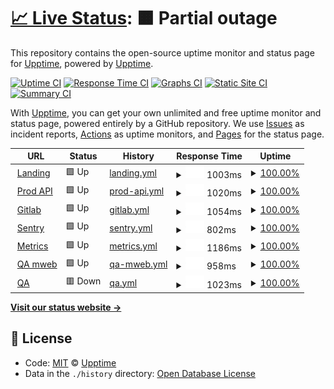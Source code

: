 # [📈 Live Status](https://demo.upptime.js.org): <!--live status--> **🟧 Partial outage**

This repository contains the open-source uptime monitor and status page for [Upptime](https://upptime.js.org), powered by [Upptime](https://github.com/upptime/upptime).

[![Uptime CI](https://github.com/koj-co/upptime/workflows/Uptime%20CI/badge.svg)](https://github.com/koj-co/upptime/actions?query=workflow%3A%22Uptime+CI%22)
[![Response Time CI](https://github.com/koj-co/upptime/workflows/Response%20Time%20CI/badge.svg)](https://github.com/koj-co/upptime/actions?query=workflow%3A%22Response+Time+CI%22)
[![Graphs CI](https://github.com/koj-co/upptime/workflows/Graphs%20CI/badge.svg)](https://github.com/koj-co/upptime/actions?query=workflow%3A%22Graphs+CI%22)
[![Static Site CI](https://github.com/koj-co/upptime/workflows/Static%20Site%20CI/badge.svg)](https://github.com/koj-co/upptime/actions?query=workflow%3A%22Static+Site+CI%22)
[![Summary CI](https://github.com/koj-co/upptime/workflows/Summary%20CI/badge.svg)](https://github.com/koj-co/upptime/actions?query=workflow%3A%22Summary+CI%22)

With [Upptime](https://upptime.js.org), you can get your own unlimited and free uptime monitor and status page, powered entirely by a GitHub repository. We use [Issues](https://github.com/upptime/upptime/issues) as incident reports, [Actions](https://github.com/upptime/upptime/actions) as uptime monitors, and [Pages](https://demo.upptime.js.org) for the status page.

<!--start: status pages-->
<!-- This summary is generated by Upptime (https://github.com/upptime/upptime) -->
<!-- Do not edit this manually, your changes will be overwritten -->
<!-- prettier-ignore -->
| URL | Status | History | Response Time | Uptime |
| --- | ------ | ------- | ------------- | ------ |
| <img alt="" src="https://favicons.githubusercontent.com/anar.biz" height="13"> [Landing](https://anar.biz) | 🟩 Up | [landing.yml](https://github.com/absk1317/uptime/commits/HEAD/history/landing.yml) | <details><summary><img alt="Response time graph" src="./graphs/landing/response-time-week.png" height="20"> 1003ms</summary><br><a href="https://upptime.github.io/upptime/history/landing"><img alt="Response time 980" src="https://img.shields.io/endpoint?url=https%3A%2F%2Fraw.githubusercontent.com%2Fabsk1317%2Fuptime%2FHEAD%2Fapi%2Flanding%2Fresponse-time.json"></a><br><a href="https://upptime.github.io/upptime/history/landing"><img alt="24-hour response time 936" src="https://img.shields.io/endpoint?url=https%3A%2F%2Fraw.githubusercontent.com%2Fabsk1317%2Fuptime%2FHEAD%2Fapi%2Flanding%2Fresponse-time-day.json"></a><br><a href="https://upptime.github.io/upptime/history/landing"><img alt="7-day response time 1003" src="https://img.shields.io/endpoint?url=https%3A%2F%2Fraw.githubusercontent.com%2Fabsk1317%2Fuptime%2FHEAD%2Fapi%2Flanding%2Fresponse-time-week.json"></a><br><a href="https://upptime.github.io/upptime/history/landing"><img alt="30-day response time 984" src="https://img.shields.io/endpoint?url=https%3A%2F%2Fraw.githubusercontent.com%2Fabsk1317%2Fuptime%2FHEAD%2Fapi%2Flanding%2Fresponse-time-month.json"></a><br><a href="https://upptime.github.io/upptime/history/landing"><img alt="1-year response time 980" src="https://img.shields.io/endpoint?url=https%3A%2F%2Fraw.githubusercontent.com%2Fabsk1317%2Fuptime%2FHEAD%2Fapi%2Flanding%2Fresponse-time-year.json"></a></details> | <details><summary><a href="https://upptime.github.io/upptime/history/landing">100.00%</a></summary><a href="https://upptime.github.io/upptime/history/landing"><img alt="All-time uptime 99.97%" src="https://img.shields.io/endpoint?url=https%3A%2F%2Fraw.githubusercontent.com%2Fabsk1317%2Fuptime%2FHEAD%2Fapi%2Flanding%2Fuptime.json"></a><br><a href="https://upptime.github.io/upptime/history/landing"><img alt="24-hour uptime 100.00%" src="https://img.shields.io/endpoint?url=https%3A%2F%2Fraw.githubusercontent.com%2Fabsk1317%2Fuptime%2FHEAD%2Fapi%2Flanding%2Fuptime-day.json"></a><br><a href="https://upptime.github.io/upptime/history/landing"><img alt="7-day uptime 100.00%" src="https://img.shields.io/endpoint?url=https%3A%2F%2Fraw.githubusercontent.com%2Fabsk1317%2Fuptime%2FHEAD%2Fapi%2Flanding%2Fuptime-week.json"></a><br><a href="https://upptime.github.io/upptime/history/landing"><img alt="30-day uptime 99.89%" src="https://img.shields.io/endpoint?url=https%3A%2F%2Fraw.githubusercontent.com%2Fabsk1317%2Fuptime%2FHEAD%2Fapi%2Flanding%2Fuptime-month.json"></a><br><a href="https://upptime.github.io/upptime/history/landing"><img alt="1-year uptime 99.97%" src="https://img.shields.io/endpoint?url=https%3A%2F%2Fraw.githubusercontent.com%2Fabsk1317%2Fuptime%2FHEAD%2Fapi%2Flanding%2Fuptime-year.json"></a></details>
| <img alt="" src="https://favicons.githubusercontent.com/api.anar.biz" height="13"> [Prod API](https://api.anar.biz/public/health) | 🟩 Up | [prod-api.yml](https://github.com/absk1317/uptime/commits/HEAD/history/prod-api.yml) | <details><summary><img alt="Response time graph" src="./graphs/prod-api/response-time-week.png" height="20"> 1020ms</summary><br><a href="https://upptime.github.io/upptime/history/prod-api"><img alt="Response time 982" src="https://img.shields.io/endpoint?url=https%3A%2F%2Fraw.githubusercontent.com%2Fabsk1317%2Fuptime%2FHEAD%2Fapi%2Fprod-api%2Fresponse-time.json"></a><br><a href="https://upptime.github.io/upptime/history/prod-api"><img alt="24-hour response time 1029" src="https://img.shields.io/endpoint?url=https%3A%2F%2Fraw.githubusercontent.com%2Fabsk1317%2Fuptime%2FHEAD%2Fapi%2Fprod-api%2Fresponse-time-day.json"></a><br><a href="https://upptime.github.io/upptime/history/prod-api"><img alt="7-day response time 1020" src="https://img.shields.io/endpoint?url=https%3A%2F%2Fraw.githubusercontent.com%2Fabsk1317%2Fuptime%2FHEAD%2Fapi%2Fprod-api%2Fresponse-time-week.json"></a><br><a href="https://upptime.github.io/upptime/history/prod-api"><img alt="30-day response time 1006" src="https://img.shields.io/endpoint?url=https%3A%2F%2Fraw.githubusercontent.com%2Fabsk1317%2Fuptime%2FHEAD%2Fapi%2Fprod-api%2Fresponse-time-month.json"></a><br><a href="https://upptime.github.io/upptime/history/prod-api"><img alt="1-year response time 982" src="https://img.shields.io/endpoint?url=https%3A%2F%2Fraw.githubusercontent.com%2Fabsk1317%2Fuptime%2FHEAD%2Fapi%2Fprod-api%2Fresponse-time-year.json"></a></details> | <details><summary><a href="https://upptime.github.io/upptime/history/prod-api">100.00%</a></summary><a href="https://upptime.github.io/upptime/history/prod-api"><img alt="All-time uptime 99.98%" src="https://img.shields.io/endpoint?url=https%3A%2F%2Fraw.githubusercontent.com%2Fabsk1317%2Fuptime%2FHEAD%2Fapi%2Fprod-api%2Fuptime.json"></a><br><a href="https://upptime.github.io/upptime/history/prod-api"><img alt="24-hour uptime 100.00%" src="https://img.shields.io/endpoint?url=https%3A%2F%2Fraw.githubusercontent.com%2Fabsk1317%2Fuptime%2FHEAD%2Fapi%2Fprod-api%2Fuptime-day.json"></a><br><a href="https://upptime.github.io/upptime/history/prod-api"><img alt="7-day uptime 100.00%" src="https://img.shields.io/endpoint?url=https%3A%2F%2Fraw.githubusercontent.com%2Fabsk1317%2Fuptime%2FHEAD%2Fapi%2Fprod-api%2Fuptime-week.json"></a><br><a href="https://upptime.github.io/upptime/history/prod-api"><img alt="30-day uptime 99.89%" src="https://img.shields.io/endpoint?url=https%3A%2F%2Fraw.githubusercontent.com%2Fabsk1317%2Fuptime%2FHEAD%2Fapi%2Fprod-api%2Fuptime-month.json"></a><br><a href="https://upptime.github.io/upptime/history/prod-api"><img alt="1-year uptime 99.98%" src="https://img.shields.io/endpoint?url=https%3A%2F%2Fraw.githubusercontent.com%2Fabsk1317%2Fuptime%2FHEAD%2Fapi%2Fprod-api%2Fuptime-year.json"></a></details>
| <img alt="" src="https://favicons.githubusercontent.com/vault.anar.biz" height="13"> [Gitlab](https://vault.anar.biz) | 🟩 Up | [gitlab.yml](https://github.com/absk1317/uptime/commits/HEAD/history/gitlab.yml) | <details><summary><img alt="Response time graph" src="./graphs/gitlab/response-time-week.png" height="20"> 1054ms</summary><br><a href="https://upptime.github.io/upptime/history/gitlab"><img alt="Response time 879" src="https://img.shields.io/endpoint?url=https%3A%2F%2Fraw.githubusercontent.com%2Fabsk1317%2Fuptime%2FHEAD%2Fapi%2Fgitlab%2Fresponse-time.json"></a><br><a href="https://upptime.github.io/upptime/history/gitlab"><img alt="24-hour response time 909" src="https://img.shields.io/endpoint?url=https%3A%2F%2Fraw.githubusercontent.com%2Fabsk1317%2Fuptime%2FHEAD%2Fapi%2Fgitlab%2Fresponse-time-day.json"></a><br><a href="https://upptime.github.io/upptime/history/gitlab"><img alt="7-day response time 1054" src="https://img.shields.io/endpoint?url=https%3A%2F%2Fraw.githubusercontent.com%2Fabsk1317%2Fuptime%2FHEAD%2Fapi%2Fgitlab%2Fresponse-time-week.json"></a><br><a href="https://upptime.github.io/upptime/history/gitlab"><img alt="30-day response time 1047" src="https://img.shields.io/endpoint?url=https%3A%2F%2Fraw.githubusercontent.com%2Fabsk1317%2Fuptime%2FHEAD%2Fapi%2Fgitlab%2Fresponse-time-month.json"></a><br><a href="https://upptime.github.io/upptime/history/gitlab"><img alt="1-year response time 879" src="https://img.shields.io/endpoint?url=https%3A%2F%2Fraw.githubusercontent.com%2Fabsk1317%2Fuptime%2FHEAD%2Fapi%2Fgitlab%2Fresponse-time-year.json"></a></details> | <details><summary><a href="https://upptime.github.io/upptime/history/gitlab">100.00%</a></summary><a href="https://upptime.github.io/upptime/history/gitlab"><img alt="All-time uptime 99.41%" src="https://img.shields.io/endpoint?url=https%3A%2F%2Fraw.githubusercontent.com%2Fabsk1317%2Fuptime%2FHEAD%2Fapi%2Fgitlab%2Fuptime.json"></a><br><a href="https://upptime.github.io/upptime/history/gitlab"><img alt="24-hour uptime 100.00%" src="https://img.shields.io/endpoint?url=https%3A%2F%2Fraw.githubusercontent.com%2Fabsk1317%2Fuptime%2FHEAD%2Fapi%2Fgitlab%2Fuptime-day.json"></a><br><a href="https://upptime.github.io/upptime/history/gitlab"><img alt="7-day uptime 100.00%" src="https://img.shields.io/endpoint?url=https%3A%2F%2Fraw.githubusercontent.com%2Fabsk1317%2Fuptime%2FHEAD%2Fapi%2Fgitlab%2Fuptime-week.json"></a><br><a href="https://upptime.github.io/upptime/history/gitlab"><img alt="30-day uptime 100.00%" src="https://img.shields.io/endpoint?url=https%3A%2F%2Fraw.githubusercontent.com%2Fabsk1317%2Fuptime%2FHEAD%2Fapi%2Fgitlab%2Fuptime-month.json"></a><br><a href="https://upptime.github.io/upptime/history/gitlab"><img alt="1-year uptime 99.41%" src="https://img.shields.io/endpoint?url=https%3A%2F%2Fraw.githubusercontent.com%2Fabsk1317%2Fuptime%2FHEAD%2Fapi%2Fgitlab%2Fuptime-year.json"></a></details>
| <img alt="" src="https://favicons.githubusercontent.com/sentry.anar.biz" height="13"> [Sentry](https://sentry.anar.biz) | 🟩 Up | [sentry.yml](https://github.com/absk1317/uptime/commits/HEAD/history/sentry.yml) | <details><summary><img alt="Response time graph" src="./graphs/sentry/response-time-week.png" height="20"> 802ms</summary><br><a href="https://upptime.github.io/upptime/history/sentry"><img alt="Response time 876" src="https://img.shields.io/endpoint?url=https%3A%2F%2Fraw.githubusercontent.com%2Fabsk1317%2Fuptime%2FHEAD%2Fapi%2Fsentry%2Fresponse-time.json"></a><br><a href="https://upptime.github.io/upptime/history/sentry"><img alt="24-hour response time 727" src="https://img.shields.io/endpoint?url=https%3A%2F%2Fraw.githubusercontent.com%2Fabsk1317%2Fuptime%2FHEAD%2Fapi%2Fsentry%2Fresponse-time-day.json"></a><br><a href="https://upptime.github.io/upptime/history/sentry"><img alt="7-day response time 802" src="https://img.shields.io/endpoint?url=https%3A%2F%2Fraw.githubusercontent.com%2Fabsk1317%2Fuptime%2FHEAD%2Fapi%2Fsentry%2Fresponse-time-week.json"></a><br><a href="https://upptime.github.io/upptime/history/sentry"><img alt="30-day response time 842" src="https://img.shields.io/endpoint?url=https%3A%2F%2Fraw.githubusercontent.com%2Fabsk1317%2Fuptime%2FHEAD%2Fapi%2Fsentry%2Fresponse-time-month.json"></a><br><a href="https://upptime.github.io/upptime/history/sentry"><img alt="1-year response time 876" src="https://img.shields.io/endpoint?url=https%3A%2F%2Fraw.githubusercontent.com%2Fabsk1317%2Fuptime%2FHEAD%2Fapi%2Fsentry%2Fresponse-time-year.json"></a></details> | <details><summary><a href="https://upptime.github.io/upptime/history/sentry">100.00%</a></summary><a href="https://upptime.github.io/upptime/history/sentry"><img alt="All-time uptime 99.92%" src="https://img.shields.io/endpoint?url=https%3A%2F%2Fraw.githubusercontent.com%2Fabsk1317%2Fuptime%2FHEAD%2Fapi%2Fsentry%2Fuptime.json"></a><br><a href="https://upptime.github.io/upptime/history/sentry"><img alt="24-hour uptime 100.00%" src="https://img.shields.io/endpoint?url=https%3A%2F%2Fraw.githubusercontent.com%2Fabsk1317%2Fuptime%2FHEAD%2Fapi%2Fsentry%2Fuptime-day.json"></a><br><a href="https://upptime.github.io/upptime/history/sentry"><img alt="7-day uptime 100.00%" src="https://img.shields.io/endpoint?url=https%3A%2F%2Fraw.githubusercontent.com%2Fabsk1317%2Fuptime%2FHEAD%2Fapi%2Fsentry%2Fuptime-week.json"></a><br><a href="https://upptime.github.io/upptime/history/sentry"><img alt="30-day uptime 100.00%" src="https://img.shields.io/endpoint?url=https%3A%2F%2Fraw.githubusercontent.com%2Fabsk1317%2Fuptime%2FHEAD%2Fapi%2Fsentry%2Fuptime-month.json"></a><br><a href="https://upptime.github.io/upptime/history/sentry"><img alt="1-year uptime 99.92%" src="https://img.shields.io/endpoint?url=https%3A%2F%2Fraw.githubusercontent.com%2Fabsk1317%2Fuptime%2FHEAD%2Fapi%2Fsentry%2Fuptime-year.json"></a></details>
| <img alt="" src="https://favicons.githubusercontent.com/metrics.anar.biz" height="13"> [Metrics](https://metrics.anar.biz) | 🟩 Up | [metrics.yml](https://github.com/absk1317/uptime/commits/HEAD/history/metrics.yml) | <details><summary><img alt="Response time graph" src="./graphs/metrics/response-time-week.png" height="20"> 1186ms</summary><br><a href="https://upptime.github.io/upptime/history/metrics"><img alt="Response time 1174" src="https://img.shields.io/endpoint?url=https%3A%2F%2Fraw.githubusercontent.com%2Fabsk1317%2Fuptime%2FHEAD%2Fapi%2Fmetrics%2Fresponse-time.json"></a><br><a href="https://upptime.github.io/upptime/history/metrics"><img alt="24-hour response time 1074" src="https://img.shields.io/endpoint?url=https%3A%2F%2Fraw.githubusercontent.com%2Fabsk1317%2Fuptime%2FHEAD%2Fapi%2Fmetrics%2Fresponse-time-day.json"></a><br><a href="https://upptime.github.io/upptime/history/metrics"><img alt="7-day response time 1186" src="https://img.shields.io/endpoint?url=https%3A%2F%2Fraw.githubusercontent.com%2Fabsk1317%2Fuptime%2FHEAD%2Fapi%2Fmetrics%2Fresponse-time-week.json"></a><br><a href="https://upptime.github.io/upptime/history/metrics"><img alt="30-day response time 1201" src="https://img.shields.io/endpoint?url=https%3A%2F%2Fraw.githubusercontent.com%2Fabsk1317%2Fuptime%2FHEAD%2Fapi%2Fmetrics%2Fresponse-time-month.json"></a><br><a href="https://upptime.github.io/upptime/history/metrics"><img alt="1-year response time 1174" src="https://img.shields.io/endpoint?url=https%3A%2F%2Fraw.githubusercontent.com%2Fabsk1317%2Fuptime%2FHEAD%2Fapi%2Fmetrics%2Fresponse-time-year.json"></a></details> | <details><summary><a href="https://upptime.github.io/upptime/history/metrics">100.00%</a></summary><a href="https://upptime.github.io/upptime/history/metrics"><img alt="All-time uptime 100.00%" src="https://img.shields.io/endpoint?url=https%3A%2F%2Fraw.githubusercontent.com%2Fabsk1317%2Fuptime%2FHEAD%2Fapi%2Fmetrics%2Fuptime.json"></a><br><a href="https://upptime.github.io/upptime/history/metrics"><img alt="24-hour uptime 100.00%" src="https://img.shields.io/endpoint?url=https%3A%2F%2Fraw.githubusercontent.com%2Fabsk1317%2Fuptime%2FHEAD%2Fapi%2Fmetrics%2Fuptime-day.json"></a><br><a href="https://upptime.github.io/upptime/history/metrics"><img alt="7-day uptime 100.00%" src="https://img.shields.io/endpoint?url=https%3A%2F%2Fraw.githubusercontent.com%2Fabsk1317%2Fuptime%2FHEAD%2Fapi%2Fmetrics%2Fuptime-week.json"></a><br><a href="https://upptime.github.io/upptime/history/metrics"><img alt="30-day uptime 100.00%" src="https://img.shields.io/endpoint?url=https%3A%2F%2Fraw.githubusercontent.com%2Fabsk1317%2Fuptime%2FHEAD%2Fapi%2Fmetrics%2Fuptime-month.json"></a><br><a href="https://upptime.github.io/upptime/history/metrics"><img alt="1-year uptime 100.00%" src="https://img.shields.io/endpoint?url=https%3A%2F%2Fraw.githubusercontent.com%2Fabsk1317%2Fuptime%2FHEAD%2Fapi%2Fmetrics%2Fuptime-year.json"></a></details>
| <img alt="" src="https://favicons.githubusercontent.com/staging.anar.biz" height="13"> [QA mweb](https://staging.anar.biz) | 🟩 Up | [qa-mweb.yml](https://github.com/absk1317/uptime/commits/HEAD/history/qa-mweb.yml) | <details><summary><img alt="Response time graph" src="./graphs/qa-mweb/response-time-week.png" height="20"> 958ms</summary><br><a href="https://upptime.github.io/upptime/history/qa-mweb"><img alt="Response time 962" src="https://img.shields.io/endpoint?url=https%3A%2F%2Fraw.githubusercontent.com%2Fabsk1317%2Fuptime%2FHEAD%2Fapi%2Fqa-mweb%2Fresponse-time.json"></a><br><a href="https://upptime.github.io/upptime/history/qa-mweb"><img alt="24-hour response time 925" src="https://img.shields.io/endpoint?url=https%3A%2F%2Fraw.githubusercontent.com%2Fabsk1317%2Fuptime%2FHEAD%2Fapi%2Fqa-mweb%2Fresponse-time-day.json"></a><br><a href="https://upptime.github.io/upptime/history/qa-mweb"><img alt="7-day response time 958" src="https://img.shields.io/endpoint?url=https%3A%2F%2Fraw.githubusercontent.com%2Fabsk1317%2Fuptime%2FHEAD%2Fapi%2Fqa-mweb%2Fresponse-time-week.json"></a><br><a href="https://upptime.github.io/upptime/history/qa-mweb"><img alt="30-day response time 973" src="https://img.shields.io/endpoint?url=https%3A%2F%2Fraw.githubusercontent.com%2Fabsk1317%2Fuptime%2FHEAD%2Fapi%2Fqa-mweb%2Fresponse-time-month.json"></a><br><a href="https://upptime.github.io/upptime/history/qa-mweb"><img alt="1-year response time 962" src="https://img.shields.io/endpoint?url=https%3A%2F%2Fraw.githubusercontent.com%2Fabsk1317%2Fuptime%2FHEAD%2Fapi%2Fqa-mweb%2Fresponse-time-year.json"></a></details> | <details><summary><a href="https://upptime.github.io/upptime/history/qa-mweb">100.00%</a></summary><a href="https://upptime.github.io/upptime/history/qa-mweb"><img alt="All-time uptime 99.98%" src="https://img.shields.io/endpoint?url=https%3A%2F%2Fraw.githubusercontent.com%2Fabsk1317%2Fuptime%2FHEAD%2Fapi%2Fqa-mweb%2Fuptime.json"></a><br><a href="https://upptime.github.io/upptime/history/qa-mweb"><img alt="24-hour uptime 100.00%" src="https://img.shields.io/endpoint?url=https%3A%2F%2Fraw.githubusercontent.com%2Fabsk1317%2Fuptime%2FHEAD%2Fapi%2Fqa-mweb%2Fuptime-day.json"></a><br><a href="https://upptime.github.io/upptime/history/qa-mweb"><img alt="7-day uptime 100.00%" src="https://img.shields.io/endpoint?url=https%3A%2F%2Fraw.githubusercontent.com%2Fabsk1317%2Fuptime%2FHEAD%2Fapi%2Fqa-mweb%2Fuptime-week.json"></a><br><a href="https://upptime.github.io/upptime/history/qa-mweb"><img alt="30-day uptime 99.89%" src="https://img.shields.io/endpoint?url=https%3A%2F%2Fraw.githubusercontent.com%2Fabsk1317%2Fuptime%2FHEAD%2Fapi%2Fqa-mweb%2Fuptime-month.json"></a><br><a href="https://upptime.github.io/upptime/history/qa-mweb"><img alt="1-year uptime 99.98%" src="https://img.shields.io/endpoint?url=https%3A%2F%2Fraw.githubusercontent.com%2Fabsk1317%2Fuptime%2FHEAD%2Fapi%2Fqa-mweb%2Fuptime-year.json"></a></details>
| <img alt="" src="https://favicons.githubusercontent.com/qa.anar.biz" height="13"> [QA](https://qa.anar.biz/public/health) | 🟥 Down | [qa.yml](https://github.com/absk1317/uptime/commits/HEAD/history/qa.yml) | <details><summary><img alt="Response time graph" src="./graphs/qa/response-time-week.png" height="20"> 1023ms</summary><br><a href="https://upptime.github.io/upptime/history/qa"><img alt="Response time 1120" src="https://img.shields.io/endpoint?url=https%3A%2F%2Fraw.githubusercontent.com%2Fabsk1317%2Fuptime%2FHEAD%2Fapi%2Fqa%2Fresponse-time.json"></a><br><a href="https://upptime.github.io/upptime/history/qa"><img alt="24-hour response time 1092" src="https://img.shields.io/endpoint?url=https%3A%2F%2Fraw.githubusercontent.com%2Fabsk1317%2Fuptime%2FHEAD%2Fapi%2Fqa%2Fresponse-time-day.json"></a><br><a href="https://upptime.github.io/upptime/history/qa"><img alt="7-day response time 1023" src="https://img.shields.io/endpoint?url=https%3A%2F%2Fraw.githubusercontent.com%2Fabsk1317%2Fuptime%2FHEAD%2Fapi%2Fqa%2Fresponse-time-week.json"></a><br><a href="https://upptime.github.io/upptime/history/qa"><img alt="30-day response time 998" src="https://img.shields.io/endpoint?url=https%3A%2F%2Fraw.githubusercontent.com%2Fabsk1317%2Fuptime%2FHEAD%2Fapi%2Fqa%2Fresponse-time-month.json"></a><br><a href="https://upptime.github.io/upptime/history/qa"><img alt="1-year response time 1120" src="https://img.shields.io/endpoint?url=https%3A%2F%2Fraw.githubusercontent.com%2Fabsk1317%2Fuptime%2FHEAD%2Fapi%2Fqa%2Fresponse-time-year.json"></a></details> | <details><summary><a href="https://upptime.github.io/upptime/history/qa">100.00%</a></summary><a href="https://upptime.github.io/upptime/history/qa"><img alt="All-time uptime 99.95%" src="https://img.shields.io/endpoint?url=https%3A%2F%2Fraw.githubusercontent.com%2Fabsk1317%2Fuptime%2FHEAD%2Fapi%2Fqa%2Fuptime.json"></a><br><a href="https://upptime.github.io/upptime/history/qa"><img alt="24-hour uptime 100.00%" src="https://img.shields.io/endpoint?url=https%3A%2F%2Fraw.githubusercontent.com%2Fabsk1317%2Fuptime%2FHEAD%2Fapi%2Fqa%2Fuptime-day.json"></a><br><a href="https://upptime.github.io/upptime/history/qa"><img alt="7-day uptime 100.00%" src="https://img.shields.io/endpoint?url=https%3A%2F%2Fraw.githubusercontent.com%2Fabsk1317%2Fuptime%2FHEAD%2Fapi%2Fqa%2Fuptime-week.json"></a><br><a href="https://upptime.github.io/upptime/history/qa"><img alt="30-day uptime 100.00%" src="https://img.shields.io/endpoint?url=https%3A%2F%2Fraw.githubusercontent.com%2Fabsk1317%2Fuptime%2FHEAD%2Fapi%2Fqa%2Fuptime-month.json"></a><br><a href="https://upptime.github.io/upptime/history/qa"><img alt="1-year uptime 99.95%" src="https://img.shields.io/endpoint?url=https%3A%2F%2Fraw.githubusercontent.com%2Fabsk1317%2Fuptime%2FHEAD%2Fapi%2Fqa%2Fuptime-year.json"></a></details>

<!--end: status pages-->

[**Visit our status website →**](https://demo.upptime.js.org)

## 📄 License

- Code: [MIT](./LICENSE) © [Upptime](https://upptime.js.org)
- Data in the `./history` directory: [Open Database License](https://opendatacommons.org/licenses/odbl/1-0/)
